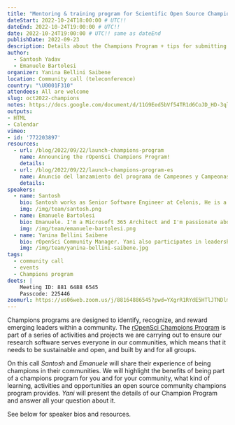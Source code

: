 ```yaml
---
title: "Mentoring & training program for Scientific Open Source Champions"
dateStart: 2022-10-24T18:00:00 # UTC!!
dateEnd: 2022-10-24T19:00:00 # UTC!!
date: 2022-10-24T19:00:00 # UTC!! same as dateEnd
publishDate: 2022-09-23
description: Details about the Champions Program + tips for submitting your application + the experience of being a champion in other open source communities
author:
  - Santosh Yadav
  - Emanuele Bartolesi
organizer: Yanina Bellini Saibene
location: Community call (teleconference)
country: "\U0001F310"
attendees: All are welcome
slug: oct2022-champions
notes: https://docs.google.com/document/d/11G9Eed5bVf54TR1d6CoJD_HD-3qlMlOI0_ecpcbUOEQ/
outputs:
- HTML
- Calendar 
vimeo:
- id: '772203897'
resources:
  - url: /blog/2022/09/22/launch-champions-program
    name: Announcing the rOpenSci Champions Program! 
    details:
  - url: /blog/2022/09/22/launch-champions-program-es
    name: Anuncio del lanzamiento del programa de Campeones y Campeonas de rOpenSci
    details:
speakers:  
  - name: Santosh
    bio: Santosh works as Senior Software Engineer at Celonis, He is a GDE for Angular, GitHub Star, and an Auth0 Ambassador, he loves contributing to Angular, NgRx and Nx. He is co-founder for _This is Learning_ where we run free publication and the _This is Tech Talks_ show.
    img: /img/team/santosh.png
  - name: Emanuele Bartolesi
    bio: Emanuele. I'm a Microsoft 365 Architect and I'm passionate about frontend technologies and everything related to the cloud, especially Microsoft Azure. I currently live in Zurich and actively participate in local and international community activities and events. I share my love for technology through my blog https://www.emanuelebartolesi.com. I also became Twitch Affiliate as a live coder and you can follow me at https://twitch.tv/kasuken to write some code together. Since 2014 I'm Microsoft MVP in the Developer Technologies category. I am a GitHub Star since 2022.       
    img: /img/team/emanuele-bartolesi.png    
  - name: Yanina Bellini Saibene
    bio: rOpenSci Community Manager. Yani also participates in leadership roles in several communities, such as R-Ladies, The Carpentries, R-Forwards and LatinR. She is the co-founder of MetaDocencia, LatinR, and R-Ladies Santa Rosa. She is an adjunct professor at the Universidad Nacional Guillermo Brown in Argentina and a GitHub Star since 2022.
    img: /img/team/yanina-bellini-saibene.jpg
tags:
  - community call
  - events
  - Champions program
deets: |
    Meeting ID: 881 6488 6545
    Passcode: 225446
zoomurl: https://us06web.zoom.us/j/88164886545?pwd=YXgrR1RYdE5HTlJTNDlmVDdPeThnUT09
---
```


Champions programs are designed to identify, recognize, and reward emerging leaders within a community. The [rOpenSci Champions Program](/champions/) is part of a series of activities and projects we are carrying out to ensure our research software serves everyone in our communities, which means that it needs to be sustainable and open, and built by and for all groups.

On this call _Santosh_ and _Emanuele_ will share their experience of being champions in their communities. We will highlight the benefits of being part of a champions program for you and for your community, what kind of learning, activities and opportunities an open source community champions program provides. _Yani_ will present the details of our Champion Program and answer all your question about it.

See below for speaker bios and resources.